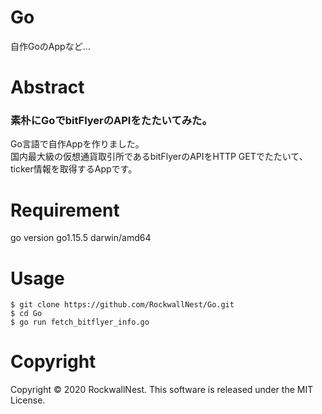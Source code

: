 # Go
自作GoのAppなど... <br>

# Abstract 
### 素朴にGoでbitFlyerのAPIをたたいてみた。
Go言語で自作Appを作りました。<br>
国内最大級の仮想通貨取引所であるbitFlyerのAPIをHTTP GETでたたいて、<br>
ticker情報を取得するAppです。<br>

# Requirement
go version go1.15.5 darwin/amd64 <br>

# Usage 
```
$ git clone https://github.com/RockwallNest/Go.git 
$ cd Go 
$ go run fetch_bitflyer_info.go 
```

# Copyright 
Copyright &copy; 2020 RockwallNest. This software is released under the MIT License. <br>

